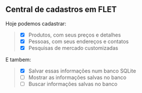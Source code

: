 ## Central de cadastros em FLET

Hoje podemos cadastrar:
>- [x] Produtos, com seus preços e detalhes
>- [x] Pessoas, com seus endereços e contatos
>- [x] Pesquisas de mercado customizadas

E tambem:
>- [x] Salvar essas informações num banco SQLite
>- [ ] Mostrar as informações salvas no banco
>- [ ] Buscar informações salvas no banco
